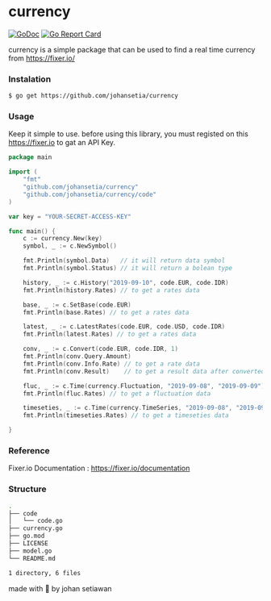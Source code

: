 # currency
[![GoDoc](https://godoc.org/github.com/johansetia/currency?status.svg)](https://godoc.org/github.com/johansetia/currency)
[![Go Report Card](https://goreportcard.com/badge/github.com/johansetia/currency)](https://goreportcard.com/report/github.com/johansetia/currency)


currency is a simple package that can be used to find a real time currency from https://fixer.io/

### Instalation
```bash
$ go get https://github.com/johansetia/currency
```
### Usage
Keep it simple to use. before using this library, you must registed on this https://fixer.io to gat an API Key.

```go
package main

import (
	"fmt"
	"github.com/johansetia/currency"
	"github.com/johansetia/currency/code"
)

var key = "YOUR-SECRET-ACCESS-KEY"

func main() {
	c := currency.New(key)
	symbol, _ := c.NewSymbol()

	fmt.Println(symbol.Data)   // it will return data symbol
	fmt.Println(symbol.Status) // it will return a bolean type

	history, _ := c.History("2019-09-10", code.EUR, code.IDR)
	fmt.Println(history.Rates) // to get a rates data

	base, _ := c.SetBase(code.EUR)
	fmt.Println(base.Rates) // to get a rates data

	latest, _ := c.LatestRates(code.EUR, code.USD, code.IDR)
	fmt.Println(latest.Rates) // to get a rates data

	conv, _ := c.Convert(code.EUR, code.IDR, 1)
	fmt.Println(conv.Query.Amount)
	fmt.Println(conv.Info.Rate) // to get a rate data
	fmt.Println(conv.Result)    // to get a result data after converted

	fluc, _ := c.Time(currency.Fluctuation, "2019-09-08", "2019-09-09")
	fmt.Println(fluc.Rates) // to get a fluctuation data

	timeseties, _ := c.Time(currency.TimeSeries, "2019-09-08", "2019-09-09")
	fmt.Println(timeseties.Rates) // to get a timeseties data

}

```
### Reference
 Fixer.io Documentation :  https://fixer.io/documentation
### Structure

```bash
.
├── code
│   └── code.go
├── currency.go
├── go.mod
├── LICENSE
├── model.go
└── README.md

1 directory, 6 files

```


made with :purple_heart: by johan setiawan